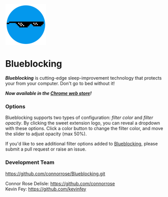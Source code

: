 ![Blueblocking Logo](./Ext-Files/128.png)

# Blueblocking

**_Blueblocking_** is cutting-edge sleep-improvement technology that protects your from your computer. Don't go to bed without it!

_**Now available in the [Chrome web store](https://chrome.google.com/webstore/detail/blueblocking/epoggnodgbefpmijgpamphoncjahbfhc?hl=en&authuser=2)!**_

### Options

Blueblocking supports two types of configuration: _filter color_ and _filter opacity_. By clicking the sweet extension logo, you can reveal a dropdown with these options. Click a color button to change the filter color, and move the slider to adjust opacity (max 50%).

If you'd like to see additional filter options added to [Blueblocking](https://en.wikipedia.org/wiki/Bluestocking), please submit a pull request or raise an issue.

### Development Team

https://github.com/connorrose/Blueblocking.git

Connor Rose Delisle: https://github.com/connorrose  
Kevin Fey: https://github.com/kevinfey
